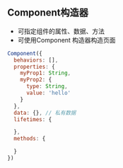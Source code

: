 ## Component构造器

- 可指定组件的属性、数据、方法
- 可使用Component 构造器构造页面

```js
Component({
  behaviors: [],
  properties: {
    myProp1: String,
    myProp2: {
      type: String,
      value: 'hello'
    }
  },
  data: {}, // 私有数据
  lifetimes: {

  },
  methods: {

  }
})

```